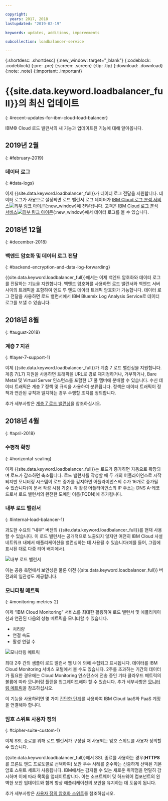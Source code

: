 ```yaml
---

copyright:
  years: 2017, 2018
lastupdated: "2019-02-19"

keywords: updates, additions, imporvements

subcollection: loadbalancer-service

---
```


{:shortdesc: .shortdesc}
{:new_window: target="_blank"}
{:codeblock: .codeblock}
{:pre: .pre}
{:screen: .screen}
{:tip: .tip}
{:download: .download}
{:note: .note}
{:important: .important}

# {{site.data.keyword.loadbalancer_full}}의 최신 업데이트
{: #recent-updates-for-ibm-cloud-load-balancer}

IBM© Cloud 로드 밸런서의 새 기능과 업데이트된 기능에 대해 알아봅니다.

## 2019년 2월
{: #february-2019}

### 데이터 로그
{: #data-logs}

이제 {{site.data.keyword.loadbalancer_full}}가 데이터 로그 전달을 지원합니다. 데이터 로그가 사용으로 설정되면 로드 밸런서 로그 데이터가 [IBM Cloud 로그 분석 서비스![외부 링크 아이콘](../../icons/launch-glyph.svg "외부 링크 아이콘")](https://console.bluemix.net/catalog/services/log-analysis){:new_window}에 전달됩니다. 고객은 [IBM Cloud 로그 분석 서비스![외부 링크 아이콘](../../icons/launch-glyph.svg "외부 링크 아이콘")](https://console.bluemix.net/catalog/services/log-analysis){:new_window}에서 데이터 로그를 볼 수 있습니다. 

## 2018년 12월
{: #december-2018}

### 백엔드 암호화 및 데이터 로그 전달
{: #backend-encryption-and-data-log-forwarding}

{{site.data.keyword.loadbalancer_full}}에서는 이제 백엔드 암호화와 데이터 로그를 전달하는 기능을 지원합니다. 백엔드 암호화를 사용하면 로드 밸런서와 백엔드 서버 사이의 트래픽을 포함하여 엔드 투 엔드 데이터 트래픽 암호화가 가능합니다. 데이터 로그 전달을 사용하면 로드 밸런서에서 IBM Bluemix Log Analysis Service로 데이터 로그를 보낼 수 있습니다.

## 2018년 8월
{: #august-2018}

### 계층 7 지원
{: #layer-7-support-1}

이제 {{site.data.keyword.loadbalancer_full}}가 계층 7 로드 밸런싱을 지원합니다. 계층 7(L7) 지원을 사용하면 트래픽을 URL로 경로 재지정하거나, 거부하거나, Bare Metal 및 Virtual Server 인스턴스를 포함한 L7 풀 멤버에 분배할 수 있습니다. 수신 데이터 트래픽은 계층 7 정책 및 규칙을 사용하여 분류됩니다. 정책은 데이터 트래픽이 정책과 연관된 규칙과 일치하는 경우 수행할 조치를 정의합니다.

추가 세부사항은 [계층 7 로드 밸런싱](/docs/infrastructure/loadbalancer-service?topic=loadbalancer-service-layer-7-load-balancing)을 참조하십시오.

## 2018년 4월
{: #april-2018}

### 수평적 확장
{: #horizontal-scaling}

이제 {{site.data.keyword.loadbalancer_full}}는 로드가 증가하면 자동으로 확장되며 로드가 감소하면 축소됩니다. 로드 밸런서를 작성할 때 두 개의 어플라이언스로 시작되지만 모니터링 시스템이 로드 증가를 감지하면 어플라이언스의 수가 16개로 증가될 수 있습니다(이 문서 작성 시점 기준). 각 활성 어플라이언스의 IP 주소는 DNS A-레코드로서 로드 밸런서의 완전한 도메인 이름(FQDN)에 추가됩니다.

### 내부 로드 밸런서
{: #internal-load-balancer-1}

과도한 수요의 "내부" 버전의 {{site.data.keyword.loadbalancer_full}}를 현재 사용할 수 있습니다. 이 로드 밸런서는 공개적으로 노출되지 않지만 여전히 IBM Cloud 사설 네트워크 내에서 애플리케이션을 밸런싱하는 데 사용될 수 있습니다(예를 들어, 그림에 표시된 대로 다중 티어 배치에서).

![내부 로드 밸런서](./images/InternalLB.png)

이는 공용 측면에서 보안성은 물론 이전 {{site.data.keyword.loadbalancer_full}} 버전과의 일관성도 제공합니다.

### 모니터링 메트릭
{: #monitoring-metrics-2}

이제 “IBM Cloud Monitoring” 서비스를 최대한 활용하여 로드 밸런서 및 애플리케이션과 연관된 다음의 성능 메트릭을 모니터할 수 있습니다.

* 처리량
* 연결 속도
* 활성 연결 수

![모니터링 메트릭](./images/Metrics.png)

최대 2주 간의 샘플이 로드 밸런서 웹 UI에 의해 수집되고 표시됩니다. 데이터를 IBM Cloud Monitoring 서비스 포털에서 볼 수도 있습니다. 2주를 초과하는 기간의 데이터가 필요한 경우에는 Cloud Monitoring 인스턴스에 전송 중인 기타 클라우드 메트릭의 볼륨에 따라 모니터링 플랜을 업그레이드해야 할 수 있습니다. 추가 세부사항은 [모니터링 메트릭](/docs/infrastructure/loadbalancer-service?topic=loadbalancer-service-monitoring-metrics-with-ibm-cloud-load-balancer)을 참조하십시오.

이 기능을 사용하려면 몇 가지 [간단한 단계](/docs/account?topic=account-unifyingaccounts)를 사용하여 IBM Cloud IaaS와 PaaS 계정을 연결해야 합니다.

### 암호 스위트 사용자 정의
{: #cipher-suite-custom-1}

이제 SSL 종료를 위해 로드 밸런서가 구성될 때 사용되는 암호 스위트를 사용자 정의할 수 있습니다.

{{site.data.keyword.loadbalancer_full}}에서 SSL 종료를 사용하는 경우(**HTTPS**를 프론트 엔드 프로토콜로 선택하여) 보안 우수 사례를 준수하는 신중하게 선택된 기본 암호 스위트 세트가 사용됩니다. IBM에서는 감지될 수 있는 새로운 취약점을 면밀히 감시하며 이에 따라 목록을 업데이트합니다. 이는 소프트웨어 및 하드웨어 컴포넌트의 완벽한 보안 업데이트와 함께 항상 애플리케이션의 보안을 유지하는 데 도움이 됩니다.

추가 세부사항은 [사용자 정의 암호화 스위트](/docs/infrastructure/loadbalancer-service?topic=loadbalancer-service-choosing-a-preferred-cipher-suite-for-your-https-application)를 참조하십시오.
